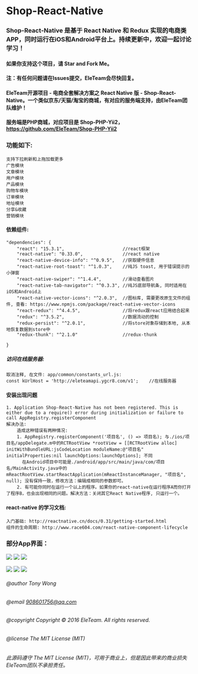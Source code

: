 # Shop-React-Native

### Shop-React-Native 是基于 React Native 和 Redux 实现的电商类APP，同时运行在iOS和Android平台上。持续更新中，欢迎一起讨论学习！

#### 如果你支持这个项目，请 Star and Fork Me。

#### 注：有任何问题请在Issues提交，EleTeam会尽快回复。

#### EleTeam开源项目 - 电商全套解决方案之 React Native 版 - Shop-React-Native。一个类似京东/天猫/淘宝的商城，有对应的服务端支持，由EleTeam团队维护！
#### 服务端是PHP商城，对应项目是 Shop-PHP-Yii2，https://github.com/EleTeam/Shop-PHP-Yii2

### 功能如下:
    支持下拉刷新和上拖加载更多
    广告模块
    文章模块
    用户模块
    产品模块
    购物车模块
    订单模块
    地址模块
    分享&收藏
    营销模块
    
#### 依赖组件:
    "dependencies": {
        "react": "15.3.1",                      //react框架
        "react-native": "0.33.0",               //react native
        "react-native-device-info": "^0.9.5",   //获取硬件信息
        "react-native-root-toast": "^1.0.3",    //纯JS toast, 用于错误提示的小弹窗
        "react-native-swiper": "^1.4.4",        //滑动查看图片
        "react-native-tab-navigator": "^0.3.3", //纯JS底部导航条, 同时适用在iOS和Android上
        "react-native-vector-icons": "^2.0.3",  //图标库, 需要更改原生文件的组件, 查看: https://www.npmjs.com/package/react-native-vector-icons
        "react-redux": "^4.4.5",                //将redux跟react应用结合起来
        "redux": "^3.5.2",                      //数据流动的控制
        "redux-persist": "^2.0.1",              //将store对象存储到本地, 从本地恢复数据到store中
        "redux-thunk": "^2.1.0"                 //redux-thunk
        
    }

##### 访问在线服务器:
    取消注释, 在文件: app/common/constants_url.js: 
    const kUrlHost = 'http://eleteamapi.ygcr8.com/v1';    //在线服务器

#### 安装出现问题
    1. Application Shop-React-Native has not been registered. This is either due to a require() error during initialization or failure to call AppRegistry.registerComponent
    解决办法:
        造成这种错误有两种情况:
        1. AppRegistry.registerComponent('项目名', () => 项目名); 与./ios/项目名/appDelegate.m中的RCTRootView *rootView = [[RCTRootView alloc] initWithBundleURL:jsCodeLocation moduleName:@"项目名" initialProperties:nil launchOptions:launchOptions]; 不同
          在Android项目中可能是./android/app/src/main/java/com/项目名/MainActivity.java中的mReactRootView.startReactApplication(mReactInstanceManager, "项目名", null); 没有保持一致，修改方法：编辑成相同的参数即可。
        2. 有可能你同时在运行一个以上的程序。如果你的react-native在运行程序A而你打开了程序B，也会出现相同的问题。解决方法：关闭其它React Native程序, 只运行一个。
        
#### react-native 的学习文档: 
    入门基础: http://reactnative.cn/docs/0.31/getting-started.html
    组件的生命周期: http://www.race604.com/react-native-component-lifecycle
    
### 部分App界面：
![](https://github.com/EleTeam/Shop-React-Native/blob/master/screenshoot/01.png)      ![](https://github.com/EleTeam/Shop-React-Native/blob/master/screenshoot/02.jpg)      ![](https://github.com/EleTeam/Shop-React-Native/blob/master/screenshoot/03.jpg)     

![](https://github.com/EleTeam/Shop-React-Native/blob/master/screenshoot/04.jpg)      ![](https://github.com/EleTeam/Shop-React-Native/blob/master/screenshoot/05.png)      ![](https://github.com/EleTeam/Shop-React-Native/blob/master/screenshoot/06.jpg)        

###### @author Tony Wong
###### @email 908601756@qq.com
###### @copyright Copyright © 2016 EleTeam. All rights reserved.
###### @license The MIT License (MIT)

###### 此源码遵守 The MIT License (MIT)，可用于商业上，但是因此带来的商业损失EleTeam团队不承担责任。
